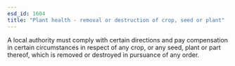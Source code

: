 ```yaml
---
esd_id: 1604
title: "Plant health - removal or destruction of crop, seed or plant"
---
```


A local authority must comply with certain directions and pay compensation in certain circumstances in respect of any crop, or any seed, plant or part thereof, which is removed or destroyed in pursuance of any order.

